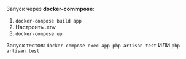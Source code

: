 Запуск через <b>docker-commpose</b>:

1. <code>docker-compose build app</code>
2. Настроить .env
3. <code>docker-compose up</code>

Запуск тестов:
<code>docker-compose exec app php artisan test</code>
ИЛИ
<code>php artisan test</code>
